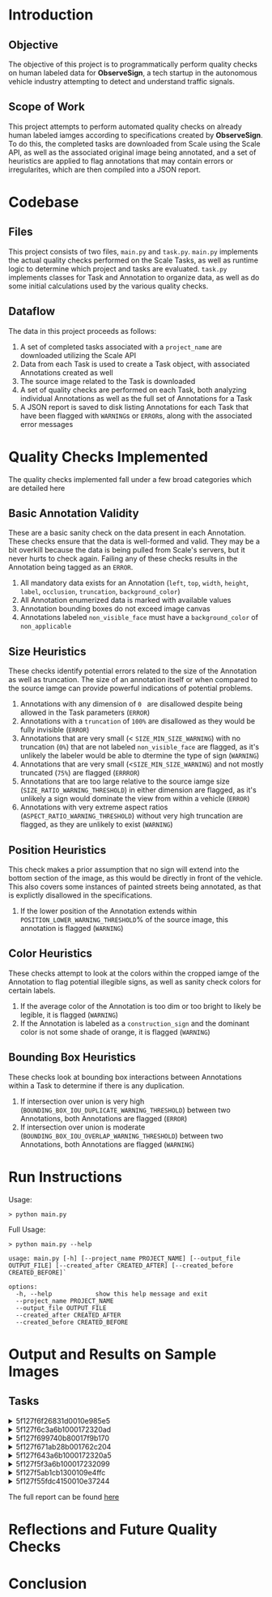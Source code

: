# Introduction

## Objective

The objective of this project is to programmatically perform quality checks on human labeled data for **ObserveSign**, a tech startup in the autonomous vehicle industry attempting to detect and understand traffic signals.

## Scope of Work

This project attempts to perform automated quality checks on already human labeled iamges according to specifications created by **ObserveSign**. To do this, the completed tasks are downloaded from Scale using the Scale API, as well as the associated original image being annotated, and a set of heuristics are applied to flag annotations that may contain errors or irregularites, which are then compiled into a JSON report.

# Codebase

## Files

This project consists of two files, `main.py` and `task.py`. 
`main.py` implements the actual quality checks performed on the Scale Tasks, as well as runtime logic to determine which project and tasks are evaluated.
`task.py` implements classes for Task and Annotation to organize data, as well as do some initial calculations used by the various quality checks.

## Dataflow

The data in this project proceeds as follows:
1. A set of completed tasks associated with a `project_name` are downloaded utilizing the Scale API
2. Data from each Task is used to create a Task object, with associated Annotations created as well
3. The source image related to the Task is downloaded
4. A set of quality checks are performed on each Task, both analyzing individual Annotations as well as the full set of Annotations for a Task
5. A JSON report is saved to disk listing Annotations for each Task that have been flagged with `WARNING`s or `ERROR`s, along with the associated error messages

# Quality Checks Implemented

The quality checks implemented fall under a few broad categories which are detailed here

## Basic Annotation Validity

These are a basic sanity check on the data present in each Annotation. These checks ensure that the data is well-formed and valid. They may be a bit overkill because the data is being pulled from Scale's servers, but it never hurts to check again. Failing any of these checks results in the Annotation being tagged as an `ERROR`.

1. All mandatory data exists for an Annotation (`left`, `top`, `width`, `height`, `label`, `occlusion`, `truncation`, `background_color`)
2. All Annotation enumerized data is marked with available values
3. Annotation bounding boxes do not exceed image canvas
4. Annotations labeled `non_visible_face` must have a `background_color` of `non_applicable`
   
## Size Heuristics

These checks identify potential errors related to the size of the Annotation as well as truncation. The size of an annotation itself or when compared to the source iamge can provide powerful indications of potential problems.

1. Annotations with any dimension of `0 ` are disallowed despite being allowed in the Task parameters (`ERROR`)
2. Annotations with a `truncation` of `100%` are disallowed as they would be fully invisible (`ERROR`)
3. Annotations that are very small (< `SIZE_MIN_SIZE_WARNING`) with no truncation (`0%`) that are not labeled `non_visible_face` are flagged, as it's unlikely the labeler would be able to dtermine the type of sign (`WARNING`)
4. Annotations that are very small (<`SIZE_MIN_SIZE_WARNING`) and not mostly truncated (`75%`) are flagged (`ERRROR`)
5. Annotations that are too large relative to the source iamge size (`SIZE_RATIO_WARNING_THRESHOLD`) in either dimension are flagged, as it's unlikely a sign would dominate the view from within a vehicle (`ERROR`)
6. Annotations with very extreme aspect ratios (`ASPECT_RATIO_WARNING_THRESHOLD`) without very high truncation are flagged, as they are unlikely to exist (`WARNING`)

## Position Heuristics

This check makes a prior assumption that no sign will extend into the bottom section of the image, as this would be directly in front of the vehicle. This also covers some instances of painted streets being annotated, as that is explictly disallowed in the specifications.

1. If the lower position of the Annotation extends within `POSITION_LOWER_WARNING_THRESHOLD`% of the source image, this annotation is flagged (`WARNING`)

## Color Heuristics

These checks attempt to look at the colors within the cropped iamge of the Annotation to flag potential illegible signs, as well as sanity check colors for certain labels.

1. If the average color of the Annotation is too dim or too bright to likely be legible, it is flagged (`WARNING`)
2. If the Annotation is labeled as a `construction_sign` and the dominant color is not some shade of orange, it is flagged (`WARNING`)

## Bounding Box Heuristics

These checks look at bounding box interactions between Annotations within a Task to determine if there is any duplication.

1. If intersection over union is very high (`BOUNDING_BOX_IOU_DUPLICATE_WARNING_THRESHOLD`) between two Annotations, both Annotations are flagged (`ERROR`)
2. If intersection over union is moderate (`BOUNDING_BOX_IOU_OVERLAP_WARNING_THRESHOLD`) between two Annotations, both Annotations are flagged (`WARNING`)

# Run Instructions 
Usage:

`> python main.py`

Full Usage:
```
> python main.py --help

usage: main.py [-h] [--project_name PROJECT_NAME] [--output_file OUTPUT_FILE] [--created_after CREATED_AFTER] [--created_before CREATED_BEFORE]`

options:
  -h, --help            show this help message and exit
  --project_name PROJECT_NAME
  --output_file OUTPUT_FILE
  --created_after CREATED_AFTER
  --created_before CREATED_BEFORE
```

# Output and Results on Sample Images

## Tasks

<details>
<summary>5f127f6f26831d0010e985e5</summary>

The quality checks did not return any problematic annotations here. 

Upon visual inspection the annotations are pretty good. `information_sign` `d768` overlaps the bounding box for `b60b` and would benefit from a programmatic check of total overlap by other bounding boxes as opposed to the intersection over union check this project implements to ensure that either `d768` or `b60b` is marked at least partially occluded.
  
  [View Audit](https://dashboard.scale.com/audit?taskId=5f127f6f26831d0010e985e5)

  ```
        {
            "task_id": "5f127f6f26831d0010e985e5",
            "annotations": []
        },
  ```
</details>

<details>
<summary>5f127f6c3a6b1000172320ad</summary>

The quality checks did not return any problematic annotations here. 

Upon visual inspection the annotions seem solid.
  
  [View Audit](https://dashboard.scale.com/audit?taskId=5f127f6c3a6b1000172320ad)
  ```
        {
            "task_id": "5f127f6c3a6b1000172320ad",
            "annotations": []
        },
  ```
</details>

<details>
<summary>5f127f699740b80017f9b170</summary>

The quality checks identify 3 Annotations as too dim, and 1 Annotation as too bright, and marks them as warnings.

Upon visual inspection, it does appear that the majority of the Annotations are either too dim or too bright, enough so as to question if there should be Annotations there at all. `4d8c`, `5533`, and `802a` are all marked correctly marked as dim, and `da64` is correctly marked as too bright. `1000` is also probably too dim but the brightness exceeds that of the current threshold set for the quality check.

  [View Audit](https://dashboard.scale.com/audit?taskId=5f127f699740b80017f9b170)
  ```
        {
            "task_id": "5f127f699740b80017f9b170",
            "annotations": [
                {
                    "uuid": "da493933-bb23-4179-a3ce-16c2b8b14d8c",
                    "label": "traffic_control_sign",
                    "error_level": 1,
                    "error_messages": [
                        "Color too dark Brightness: 42.256518082422204"
                    ]
                },
                {
                    "uuid": "15e7ee7c-ae01-434d-a0b7-54d4403d5533",
                    "label": "traffic_control_sign",
                    "error_level": 1,
                    "error_messages": [
                        "Color too dark Brightness: 48.506578947368425"
                    ]
                },
                {
                    "uuid": "2b0b1670-30be-4573-9fa3-c1aa9b51802a",
                    "label": "traffic_control_sign",
                    "error_level": 1,
                    "error_messages": [
                        "Color too dark Brightness: 60.498005982053826"
                    ]
                },
                {
                    "uuid": "0fd6b443-d9e2-4d7d-af67-968cc78bda6f",
                    "label": "policy_sign",
                    "error_level": 1,
                    "error_messages": [
                        "Color too bright Brightness: 746.674074074074"
                    ]
                }
            ]
        },
  ```
</details>

<details>
<summary>5f127f671ab28b001762c204</summary>

The quality checks identify 6 annotations as potential duplicates with very high intersection over union values and marked them as errors.

Upon visual inspection, the 6 identified annotations are indeed duplicates of each other, all identifying the same `Montgomery Post` `information_sign`. The rest of the annotations look solid, with the exception of the ommission of a couple `traffic_control_sign`s.

  [View Audit](https://dashboard.scale.com/audit?taskId=5f127f671ab28b001762c204)
  ```
            "task_id": "5f127f671ab28b001762c204",
            "annotations": [
                {
                    "uuid": "b80eb8aa-4d3d-4a8c-b581-3f4eb6c018e3",
                    "label": "information_sign",
                    "error_level": 2,
                    "error_messages": [
                        "Duplicate boxes between b80eb8aa-4d3d-4a8c-b581-3f4eb6c018e3 and 0d5d4005-3d0e-435e-84f1-83cfae9aaeed (Overlap: 0.963302731513977)",
                        "Duplicate boxes between b80eb8aa-4d3d-4a8c-b581-3f4eb6c018e3 and c2cbfd02-b009-4990-ac7c-f01cc20f39c5 (Overlap: 0.9814814925193787)",
                        "Duplicate boxes between b80eb8aa-4d3d-4a8c-b581-3f4eb6c018e3 and 4acb81c7-5f06-4784-8a22-63a8b7800162 (Overlap: 0.9279279112815857)",
                        "Duplicate boxes between b80eb8aa-4d3d-4a8c-b581-3f4eb6c018e3 and 24962795-80a8-469b-a758-3351e5ac9a87 (Overlap: 0.9814814925193787)",
                        "Duplicate boxes between b80eb8aa-4d3d-4a8c-b581-3f4eb6c018e3 and 622c4b74-eb64-4109-8608-600b1bc079b7 (Overlap: 0.9631312489509583)"
                    ]
                },
                {
                    "uuid": "0d5d4005-3d0e-435e-84f1-83cfae9aaeed",
                    "label": "information_sign",
                    "error_level": 2,
                    "error_messages": [
                        "Duplicate boxes between 0d5d4005-3d0e-435e-84f1-83cfae9aaeed and b80eb8aa-4d3d-4a8c-b581-3f4eb6c018e3 (Overlap: 0.963302731513977)",
                        "Duplicate boxes between 0d5d4005-3d0e-435e-84f1-83cfae9aaeed and c2cbfd02-b009-4990-ac7c-f01cc20f39c5 (Overlap: 0.9814814925193787)",
                        "Duplicate boxes between 0d5d4005-3d0e-435e-84f1-83cfae9aaeed and 4acb81c7-5f06-4784-8a22-63a8b7800162 (Overlap: 0.9626168012619019)",
                        "Duplicate boxes between 0d5d4005-3d0e-435e-84f1-83cfae9aaeed and 24962795-80a8-469b-a758-3351e5ac9a87 (Overlap: 0.9814814925193787)",
                        "Duplicate boxes between 0d5d4005-3d0e-435e-84f1-83cfae9aaeed and 622c4b74-eb64-4109-8608-600b1bc079b7 (Overlap: 0.9631312489509583)"
                    ]
                },
                {
                    "uuid": "c2cbfd02-b009-4990-ac7c-f01cc20f39c5",
                    "label": "information_sign",
                    "error_level": 2,
                    "error_messages": [
                        "Duplicate boxes between c2cbfd02-b009-4990-ac7c-f01cc20f39c5 and b80eb8aa-4d3d-4a8c-b581-3f4eb6c018e3 (Overlap: 0.9814814925193787)",
                        "Duplicate boxes between c2cbfd02-b009-4990-ac7c-f01cc20f39c5 and 0d5d4005-3d0e-435e-84f1-83cfae9aaeed (Overlap: 0.9814814925193787)",
                        "Duplicate boxes between c2cbfd02-b009-4990-ac7c-f01cc20f39c5 and 4acb81c7-5f06-4784-8a22-63a8b7800162 (Overlap: 0.945117712020874)",
                        "Duplicate boxes between c2cbfd02-b009-4990-ac7c-f01cc20f39c5 and 24962795-80a8-469b-a758-3351e5ac9a87 (Overlap: 1.0)",
                        "Duplicate boxes between c2cbfd02-b009-4990-ac7c-f01cc20f39c5 and 622c4b74-eb64-4109-8608-600b1bc079b7 (Overlap: 0.9811320900917053)"
                    ]
                },
                {
                    "uuid": "4acb81c7-5f06-4784-8a22-63a8b7800162",
                    "label": "information_sign",
                    "error_level": 2,
                    "error_messages": [
                        "Duplicate boxes between 4acb81c7-5f06-4784-8a22-63a8b7800162 and b80eb8aa-4d3d-4a8c-b581-3f4eb6c018e3 (Overlap: 0.9279279112815857)",
                        "Duplicate boxes between 4acb81c7-5f06-4784-8a22-63a8b7800162 and 0d5d4005-3d0e-435e-84f1-83cfae9aaeed (Overlap: 0.9626168012619019)",
                        "Duplicate boxes between 4acb81c7-5f06-4784-8a22-63a8b7800162 and c2cbfd02-b009-4990-ac7c-f01cc20f39c5 (Overlap: 0.945117712020874)",
                        "Duplicate boxes between 4acb81c7-5f06-4784-8a22-63a8b7800162 and 24962795-80a8-469b-a758-3351e5ac9a87 (Overlap: 0.945117712020874)",
                        "Duplicate boxes between 4acb81c7-5f06-4784-8a22-63a8b7800162 and 622c4b74-eb64-4109-8608-600b1bc079b7 (Overlap: 0.9631312489509583)"
                    ]
                },
                {
                    "uuid": "24962795-80a8-469b-a758-3351e5ac9a87",
                    "label": "information_sign",
                    "error_level": 2,
                    "error_messages": [
                        "Duplicate boxes between 24962795-80a8-469b-a758-3351e5ac9a87 and b80eb8aa-4d3d-4a8c-b581-3f4eb6c018e3 (Overlap: 0.9814814925193787)",
                        "Duplicate boxes between 24962795-80a8-469b-a758-3351e5ac9a87 and 0d5d4005-3d0e-435e-84f1-83cfae9aaeed (Overlap: 0.9814814925193787)",
                        "Duplicate boxes between 24962795-80a8-469b-a758-3351e5ac9a87 and c2cbfd02-b009-4990-ac7c-f01cc20f39c5 (Overlap: 1.0)",
                        "Duplicate boxes between 24962795-80a8-469b-a758-3351e5ac9a87 and 4acb81c7-5f06-4784-8a22-63a8b7800162 (Overlap: 0.945117712020874)",
                        "Duplicate boxes between 24962795-80a8-469b-a758-3351e5ac9a87 and 622c4b74-eb64-4109-8608-600b1bc079b7 (Overlap: 0.9811320900917053)"
                    ]
                },
                {
                    "uuid": "622c4b74-eb64-4109-8608-600b1bc079b7",
                    "label": "information_sign",
                    "error_level": 2,
                    "error_messages": [
                        "Duplicate boxes between 622c4b74-eb64-4109-8608-600b1bc079b7 and b80eb8aa-4d3d-4a8c-b581-3f4eb6c018e3 (Overlap: 0.9631312489509583)",
                        "Duplicate boxes between 622c4b74-eb64-4109-8608-600b1bc079b7 and 0d5d4005-3d0e-435e-84f1-83cfae9aaeed (Overlap: 0.9631312489509583)",
                        "Duplicate boxes between 622c4b74-eb64-4109-8608-600b1bc079b7 and c2cbfd02-b009-4990-ac7c-f01cc20f39c5 (Overlap: 0.9811320900917053)",
                        "Duplicate boxes between 622c4b74-eb64-4109-8608-600b1bc079b7 and 4acb81c7-5f06-4784-8a22-63a8b7800162 (Overlap: 0.9631312489509583)",
                        "Duplicate boxes between 622c4b74-eb64-4109-8608-600b1bc079b7 and 24962795-80a8-469b-a758-3351e5ac9a87 (Overlap: 0.9811320900917053)"
                    ]
                }
            ]
        },
  ```
</details>

<details>
<summary>5f127f643a6b1000172320a5</summary>

The quality checks did not return any problematic annotations here. 

Upon visual inspection the annotions seem solid. There is a glaring omission of 2 `policy_sign` in the right foreground and a less visible sign in the right background on a light pole from the annotations.

  [View Audit](https://dashboard.scale.com/audit?taskId=5f127f643a6b1000172320a5)
  ```
        {
            "task_id": "5f127f643a6b1000172320a5",
            "annotations": []
        },
  ```
</details>

<details>
<summary>5f127f5f3a6b100017232099</summary>

The quality checks identify 1 `construction_sign` annotation with a color mismatch, and 1 annotation that's both too large relative to the full image as well as too low to the bottom of the image.

Upon visual inspection, `b54b` is correctly labeled as a `construction_sign`, but the bounding box includes the tree next to it, leading the quality check to identify the dominant color as a brown instead of an orange for a successful warning. `3687` is incorrectly labeling a street marking, which is correctly marked an error by the quality check checking lowest position of the annotation relative to the image. The rest of the annotations look solid, with the exception of a couple missed signs.

  [View Audit](https://dashboard.scale.com/audit?taskId=5f127f5f3a6b100017232099)
  ```
        {
            "task_id": "5f127f5f3a6b100017232099",
            "annotations": [
                {
                    "uuid": "478496a5-1d09-4d53-889a-ef56a561b54b",
                    "label": "construction_sign",
                    "error_level": 1,
                    "error_messages": [
                        "Label and color mismatch Label: construction_sign Color: [120.85358   93.744545  76.73831 ]"
                    ]
                },
                {
                    "uuid": "25e6e90c-7acb-4786-a0fb-ca7b10fc3687",
                    "label": "non_visible_face",
                    "error_level": 2,
                    "error_messages": [
                        "Size too large relative to image 0.7694117647058824",
                        "Position too low Label max: 850 Image threshold: 722.5"
                    ]
                }
            ]
        },
  ```
</details>

<details>
<summary>5f127f5ab1cb1300109e4ffc</summary>

The quality checks did not return any problematic annotations here. 

Upon visual inspection the annotions seem solid.

  [View Audit](https://dashboard.scale.com/audit?taskId=5f127f5ab1cb1300109e4ffc)
  ```
        {
            "task_id": "5f127f5ab1cb1300109e4ffc",
            "annotations": []
        },
  ```
</details>

<details>
<summary>5f127f55fdc4150010e37244</summary>

The quality checks identify 7 annotations that very small and are probably too small to be legible to label correctly. They also identify 1 annotation that appears to be too bright.

Upon visual inspection, `2705` is a false positive for being identified as too bright. The annotation actually has an incorrectly large bounding box, but the extra area is actually dimmer than the sign itself, which is white. This may indicate that the brightness threshold needs to be increased for determining bright annotation warnings. The 7 annotations identified as too small are indeed too small to discern if any sign exists, and look to either be user misclicks or deliberate attempts to add extra annotations. The rest of the annotations appear correct.

  [View Audit](https://dashboard.scale.com/audit?taskId=5f127f55fdc4150010e37244)
  ```
        {
            "task_id": "5f127f55fdc4150010e37244",
            "annotations": [
                {
                    "uuid": "ec8b8899-5d60-44c1-9919-fae2902d2705",
                    "label": "information_sign",
                    "error_level": 1,
                    "error_messages": [
                        "Color too bright Brightness: 681.3055555555555"
                    ]
                },
                {
                    "uuid": "97319a82-2635-4785-9589-ff7e0b67bf81",
                    "label": "traffic_control_sign",
                    "error_level": 2,
                    "error_messages": [
                        "Probably not legible Label: traffic_control_sign Size: 2.0, 2.0",
                        "Size too small 2.0, 2.0"
                    ]
                },
                {
                    "uuid": "31b6471b-0af3-4eb0-9923-57ca32972fde",
                    "label": "traffic_control_sign",
                    "error_level": 2,
                    "error_messages": [
                        "Probably not legible Label: traffic_control_sign Size: 2.0, 2.0",
                        "Size too small 2.0, 2.0"
                    ]
                },
                {
                    "uuid": "b43ba10e-0507-4eaf-ba67-c6fb49d6beca",
                    "label": "traffic_control_sign",
                    "error_level": 2,
                    "error_messages": [
                        "Probably not legible Label: traffic_control_sign Size: 2.0, 2.0",
                        "Size too small 2.0, 2.0"
                    ]
                },
                {
                    "uuid": "3d2d21c8-7c44-4c04-911b-168c22db6b48",
                    "label": "traffic_control_sign",
                    "error_level": 2,
                    "error_messages": [
                        "Probably not legible Label: traffic_control_sign Size: 2.0, 2.0",
                        "Size too small 2.0, 2.0"
                    ]
                },
                {
                    "uuid": "61f914e3-5699-4e7c-b3be-c9722b43c229",
                    "label": "traffic_control_sign",
                    "error_level": 2,
                    "error_messages": [
                        "Probably not legible Label: traffic_control_sign Size: 2.0, 2.0",
                        "Size too small 2.0, 2.0"
                    ]
                },
                {
                    "uuid": "17b437ad-168b-47c6-92de-3b308157ce0b",
                    "label": "traffic_control_sign",
                    "error_level": 2,
                    "error_messages": [
                        "Probably not legible Label: traffic_control_sign Size: 2.0, 2.0",
                        "Size too small 2.0, 2.0"
                    ]
                },
                {
                    "uuid": "5111c4d1-5f26-4860-a834-b3890ae5d362",
                    "label": "traffic_control_sign",
                    "error_level": 2,
                    "error_messages": [
                        "Probably not legible Label: traffic_control_sign Size: 2.0, 2.0",
                        "Size too small 2.0, 2.0"
                    ]
                }
            ]
        }
  ```
</details>

The full report can be found [here](sample/report.json)

# Reflections and Future Quality Checks

# Conclusion
